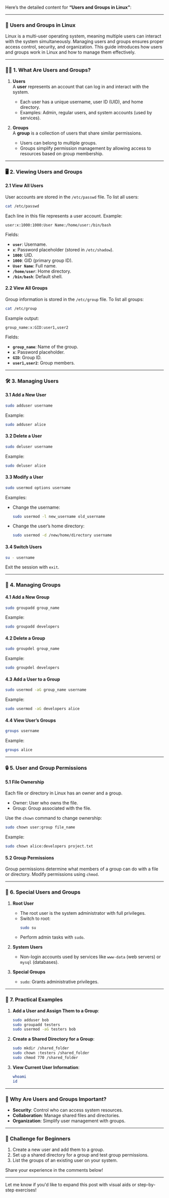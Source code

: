 Here’s the detailed content for **“Users and Groups in Linux”**:  

---

### 🌟 **Users and Groups in Linux**  

Linux is a multi-user operating system, meaning multiple users can interact with the system simultaneously. Managing users and groups ensures proper access control, security, and organization. This guide introduces how users and groups work in Linux and how to manage them effectively.  

---

### 🧑‍💻 **1. What Are Users and Groups?**  

1. **Users**  
   A **user** represents an account that can log in and interact with the system.  
   - Each user has a unique username, user ID (UID), and home directory.  
   - Examples: Admin, regular users, and system accounts (used by services).  

2. **Groups**  
   A **group** is a collection of users that share similar permissions.  
   - Users can belong to multiple groups.  
   - Groups simplify permission management by allowing access to resources based on group membership.  

---

### 🖥️ **2. Viewing Users and Groups**  

#### **2.1 View All Users**  
User accounts are stored in the `/etc/passwd` file. To list all users:  
```bash
cat /etc/passwd
```  
Each line in this file represents a user account. Example:  
```plaintext
user:x:1000:1000:User Name:/home/user:/bin/bash
```  
Fields:  
- **`user`**: Username.  
- **`x`**: Password placeholder (stored in `/etc/shadow`).  
- **`1000`**: UID.  
- **`1000`**: GID (primary group ID).  
- **`User Name`**: Full name.  
- **`/home/user`**: Home directory.  
- **`/bin/bash`**: Default shell.  

#### **2.2 View All Groups**  
Group information is stored in the `/etc/group` file. To list all groups:  
```bash
cat /etc/group
```  
Example output:  
```plaintext
group_name:x:GID:user1,user2
```  
Fields:  
- **`group_name`**: Name of the group.  
- **`x`**: Password placeholder.  
- **`GID`**: Group ID.  
- **`user1,user2`**: Group members.  

---

### 🛠️ **3. Managing Users**  

#### **3.1 Add a New User**  
```bash
sudo adduser username
```  
Example:  
```bash
sudo adduser alice
```  

#### **3.2 Delete a User**  
```bash
sudo deluser username
```  
Example:  
```bash
sudo deluser alice
```  

#### **3.3 Modify a User**  
```bash
sudo usermod options username
```  
Examples:  
- Change the username:  
  ```bash
  sudo usermod -l new_username old_username
  ```  
- Change the user’s home directory:  
  ```bash
  sudo usermod -d /new/home/directory username
  ```  

#### **3.4 Switch Users**  
```bash
su - username
```  
Exit the session with `exit`.  

---

### 👥 **4. Managing Groups**  

#### **4.1 Add a New Group**  
```bash
sudo groupadd group_name
```  
Example:  
```bash
sudo groupadd developers
```  

#### **4.2 Delete a Group**  
```bash
sudo groupdel group_name
```  
Example:  
```bash
sudo groupdel developers
```  

#### **4.3 Add a User to a Group**  
```bash
sudo usermod -aG group_name username
```  
Example:  
```bash
sudo usermod -aG developers alice
```  

#### **4.4 View User’s Groups**  
```bash
groups username
```  
Example:  
```bash
groups alice
```  

---

### 🔒 **5. User and Group Permissions**  

#### **5.1 File Ownership**  
Each file or directory in Linux has an owner and a group.  
- Owner: User who owns the file.  
- Group: Group associated with the file.  

Use the `chown` command to change ownership:  
```bash
sudo chown user:group file_name
```  
Example:  
```bash
sudo chown alice:developers project.txt
```  

#### **5.2 Group Permissions**  
Group permissions determine what members of a group can do with a file or directory. Modify permissions using `chmod`.  

---

### 📂 **6. Special Users and Groups**  

1. **Root User**  
   - The root user is the system administrator with full privileges.  
   - Switch to root:  
     ```bash
     sudo su
     ```  
   - Perform admin tasks with `sudo`.  

2. **System Users**  
   - Non-login accounts used by services like `www-data` (web servers) or `mysql` (databases).  

3. **Special Groups**  
   - `sudo`: Grants administrative privileges.  

---

### 🌟 **7. Practical Examples**  

1. **Add a User and Assign Them to a Group**:  
   ```bash
   sudo adduser bob
   sudo groupadd testers
   sudo usermod -aG testers bob
   ```  

2. **Create a Shared Directory for a Group**:  
   ```bash
   sudo mkdir /shared_folder
   sudo chown :testers /shared_folder
   sudo chmod 770 /shared_folder
   ```  

3. **View Current User Information**:  
   ```bash
   whoami
   id
   ```  

---

### 🤔 **Why Are Users and Groups Important?**  
- **Security**: Control who can access system resources.  
- **Collaboration**: Manage shared files and directories.  
- **Organization**: Simplify user management with groups.  

---

### 🌟 **Challenge for Beginners**  
1. Create a new user and add them to a group.  
2. Set up a shared directory for a group and test group permissions.  
3. List the groups of an existing user on your system.  

Share your experience in the comments below!  

---  

Let me know if you'd like to expand this post with visual aids or step-by-step exercises!

